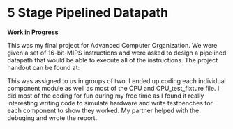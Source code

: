 # 5 Stage Pipelined Datapath
**Work in Progress**

This was my final project for Advanced Computer Organization. We were given a set of 16-bit-MIPS instructions and were asked to design a pipelined datapath that would be able to execute all of the instructions. The project handout can be found at:

This was assigned to us in groups of two. I ended up coding each individual component module as well as most of the CPU and CPU_test_fixture file. I did most of the coding for fun during my free time as I found it really interesting writing code to simulate hardware and write testbenches for each component to show they worked. My partner helped with the debuging and wrote the report.
